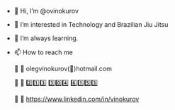 - 👋 Hi, I’m @ovinokurov
- 👀 I’m interested in Technology and Brazilian Jiu Jitsu
- 🌱 I’m always learning. 
- 📫 How to reach me 

  📍 📩 olegvinokurov(📧)hotmail.com
  
  📍 📳 2️⃣1️⃣3️⃣ 3️⃣0️⃣4️⃣ 6️⃣1️⃣5️⃣3️⃣
  
  📍 🔗 https://www.linkedin.com/in/vinokurov
  
  

<!---
ovinokurov/ovinokurov is a ✨ special ✨ repository because its `README.md` (this file) appears on your GitHub profile.
You can click the Preview link to take a look at your changes.
--->
